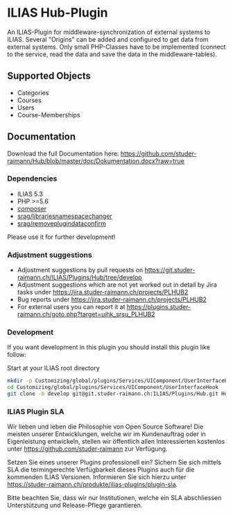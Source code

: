 # ILIAS Hub-Plugin

An ILIAS-Plugin for middleware-synchronization of external systems to ILIAS. Several "Origins" can be added and configured to get data from external systems. Only small PHP-Classes have to be implemented (connect to the service, read the data and save the data in the middleware-tables).

## Supported Objects
* Categories
* Courses
* Users
* Course-Memberships 

## Documentation
Download the full Documentation here: https://github.com/studer-raimann/Hub/blob/master/doc/Dokumentation.docx?raw=true

### Dependencies
* ILIAS 5.3
* PHP >=5.6
* [composer](https://getcomposer.org)
* [srag/librariesnamespacechanger](https://packagist.org/packages/srag/librariesnamespacechanger)
* [srag/removeplugindataconfirm](https://packagist.org/packages/srag/removeplugindataconfirm)


Please use it for further development!

### Adjustment suggestions
* Adjustment suggestions by pull requests on https://git.studer-raimann.ch/ILIAS/Plugins/Hub/tree/develop
* Adjustment suggestions which are not yet worked out in detail by Jira tasks under https://jira.studer-raimann.ch/projects/PLHUB2
* Bug reports under https://jira.studer-raimann.ch/projects/PLHUB2
* For external users you can report it at https://plugins.studer-raimann.ch/goto.php?target=uihk_srsu_PLHUB2

### Development
If you want development in this plugin you should install this plugin like follow:

Start at your ILIAS root directory
```bash
mkdir -p Customizing/global/plugins/Services/UIComponent/UserInterfaceHook
cd Customizing/global/plugins/Services/UIComponent/UserInterfaceHook
git clone -b develop git@git.studer-raimann.ch:ILIAS/Plugins/Hub.git Hub
```

### ILIAS Plugin SLA

Wir lieben und leben die Philosophie von Open Source Software! Die meisten unserer Entwicklungen, welche wir im Kundenauftrag oder in Eigenleistung entwickeln, stellen wir öffentlich allen Interessierten kostenlos unter https://github.com/studer-raimann zur Verfügung.

Setzen Sie eines unserer Plugins professionell ein? Sichern Sie sich mittels SLA die termingerechte Verfügbarkeit dieses Plugins auch für die kommenden ILIAS Versionen. Informieren Sie sich hierzu unter https://studer-raimann.ch/produkte/ilias-plugins/plugin-sla.

Bitte beachten Sie, dass wir nur Institutionen, welche ein SLA abschliessen Unterstützung und Release-Pflege garantieren.
